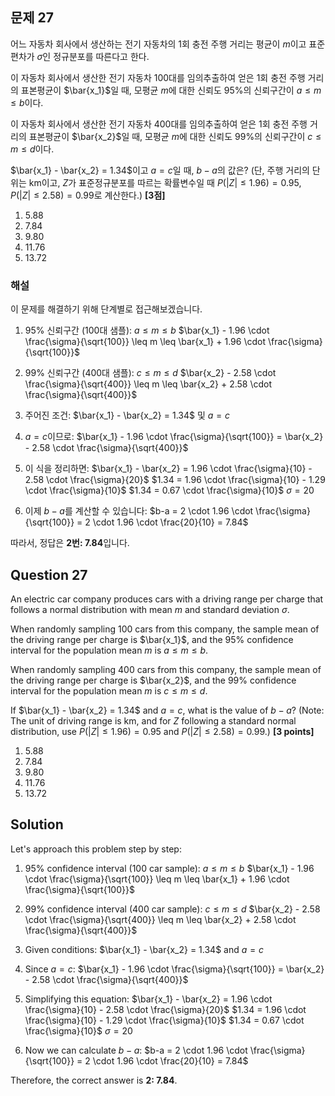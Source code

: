 

## 문제 27
어느 자동차 회사에서 생산하는 전기 자동차의 1회 충전 주행 거리는 평균이 $m$이고 표준편차가 $\sigma$인 정규분포를 따른다고 한다.

이 자동차 회사에서 생산한 전기 자동차 100대를 임의추출하여 얻은 1회 충전 주행 거리의 표본평균이 $\bar{x_1}$일 때, 모평균 $m$에 대한 신뢰도 95%의 신뢰구간이 $a \leq m \leq b$이다.

이 자동차 회사에서 생산한 전기 자동차 400대를 임의추출하여 얻은 1회 충전 주행 거리의 표본평균이 $\bar{x_2}$일 때, 모평균 $m$에 대한 신뢰도 99%의 신뢰구간이 $c \leq m \leq d$이다.

$\bar{x_1} - \bar{x_2} = 1.34$이고 $a=c$일 때, $b-a$의 값은? (단, 주행 거리의 단위는 km이고, $Z$가 표준정규분포를 따르는 확률변수일 때 $P(|Z| \leq 1.96) = 0.95$, $P(|Z| \leq 2.58) = 0.99$로 계산한다.) **[3점]**

1. 5.88
2. 7.84
3. 9.80
4. 11.76
5. 13.72

### 해설
이 문제를 해결하기 위해 단계별로 접근해보겠습니다.

1) 95% 신뢰구간 (100대 샘플):
   $a \leq m \leq b$
   $\bar{x_1} - 1.96 \cdot \frac{\sigma}{\sqrt{100}} \leq m \leq \bar{x_1} + 1.96 \cdot \frac{\sigma}{\sqrt{100}}$

2) 99% 신뢰구간 (400대 샘플):
   $c \leq m \leq d$
   $\bar{x_2} - 2.58 \cdot \frac{\sigma}{\sqrt{400}} \leq m \leq \bar{x_2} + 2.58 \cdot \frac{\sigma}{\sqrt{400}}$

3) 주어진 조건: $\bar{x_1} - \bar{x_2} = 1.34$ 및 $a = c$

4) $a = c$이므로:
   $\bar{x_1} - 1.96 \cdot \frac{\sigma}{\sqrt{100}} = \bar{x_2} - 2.58 \cdot \frac{\sigma}{\sqrt{400}}$

5) 이 식을 정리하면:
   $\bar{x_1} - \bar{x_2} = 1.96 \cdot \frac{\sigma}{10} - 2.58 \cdot \frac{\sigma}{20}$
   $1.34 = 1.96 \cdot \frac{\sigma}{10} - 1.29 \cdot \frac{\sigma}{10}$
   $1.34 = 0.67 \cdot \frac{\sigma}{10}$
   $\sigma = 20$

6) 이제 $b-a$를 계산할 수 있습니다:
   $b-a = 2 \cdot 1.96 \cdot \frac{\sigma}{\sqrt{100}} = 2 \cdot 1.96 \cdot \frac{20}{10} = 7.84$

따라서, 정답은 **2번: 7.84**입니다.

## Question 27
An electric car company produces cars with a driving range per charge that follows a normal distribution with mean $m$ and standard deviation $\sigma$.

When randomly sampling 100 cars from this company, the sample mean of the driving range per charge is $\bar{x_1}$, and the 95% confidence interval for the population mean $m$ is $a \leq m \leq b$.

When randomly sampling 400 cars from this company, the sample mean of the driving range per charge is $\bar{x_2}$, and the 99% confidence interval for the population mean $m$ is $c \leq m \leq d$.

If $\bar{x_1} - \bar{x_2} = 1.34$ and $a=c$, what is the value of $b-a$? (Note: The unit of driving range is km, and for $Z$ following a standard normal distribution, use $P(|Z| \leq 1.96) = 0.95$ and $P(|Z| \leq 2.58) = 0.99$.) **[3 points]**

1. 5.88
2. 7.84
3. 9.80
4. 11.76
5. 13.72

## Solution
Let's approach this problem step by step:

1) 95% confidence interval (100 car sample):
   $a \leq m \leq b$
   $\bar{x_1} - 1.96 \cdot \frac{\sigma}{\sqrt{100}} \leq m \leq \bar{x_1} + 1.96 \cdot \frac{\sigma}{\sqrt{100}}$

2) 99% confidence interval (400 car sample):
   $c \leq m \leq d$
   $\bar{x_2} - 2.58 \cdot \frac{\sigma}{\sqrt{400}} \leq m \leq \bar{x_2} + 2.58 \cdot \frac{\sigma}{\sqrt{400}}$

3) Given conditions: $\bar{x_1} - \bar{x_2} = 1.34$ and $a = c$

4) Since $a = c$:
   $\bar{x_1} - 1.96 \cdot \frac{\sigma}{\sqrt{100}} = \bar{x_2} - 2.58 \cdot \frac{\sigma}{\sqrt{400}}$

5) Simplifying this equation:
   $\bar{x_1} - \bar{x_2} = 1.96 \cdot \frac{\sigma}{10} - 2.58 \cdot \frac{\sigma}{20}$
   $1.34 = 1.96 \cdot \frac{\sigma}{10} - 1.29 \cdot \frac{\sigma}{10}$
   $1.34 = 0.67 \cdot \frac{\sigma}{10}$
   $\sigma = 20$

6) Now we can calculate $b-a$:
   $b-a = 2 \cdot 1.96 \cdot \frac{\sigma}{\sqrt{100}} = 2 \cdot 1.96 \cdot \frac{20}{10} = 7.84$

Therefore, the correct answer is **2: 7.84**.